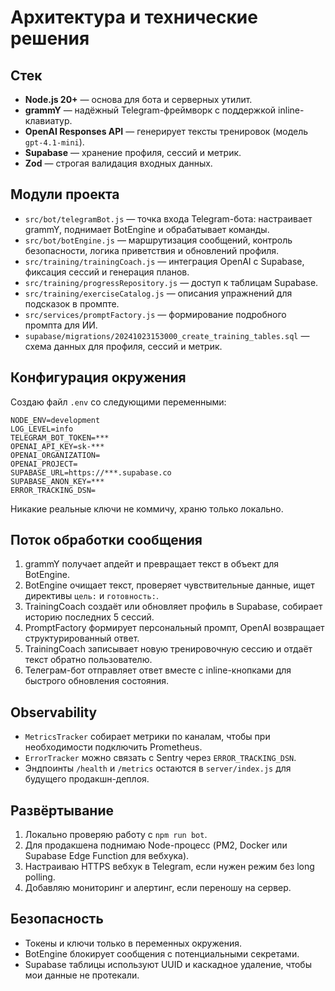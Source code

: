 # Архитектура и технические решения

## Стек
- **Node.js 20+** — основа для бота и серверных утилит.
- **grammY** — надёжный Telegram-фреймворк с поддержкой inline-клавиатур.
- **OpenAI Responses API** — генерирует тексты тренировок (модель `gpt-4.1-mini`).
- **Supabase** — хранение профиля, сессий и метрик.
- **Zod** — строгая валидация входных данных.

## Модули проекта
- `src/bot/telegramBot.js` — точка входа Telegram-бота: настраивает grammY, поднимает BotEngine и обрабатывает команды.
- `src/bot/botEngine.js` — маршрутизация сообщений, контроль безопасности, логика приветствия и обновлений профиля.
- `src/training/trainingCoach.js` — интеграция OpenAI с Supabase, фиксация сессий и генерация планов.
- `src/training/progressRepository.js` — доступ к таблицам Supabase.
- `src/training/exerciseCatalog.js` — описания упражнений для подсказок в промпте.
- `src/services/promptFactory.js` — формирование подробного промпта для ИИ.
- `supabase/migrations/20241023153000_create_training_tables.sql` — схема данных для профиля, сессий и метрик.

## Конфигурация окружения
Создаю файл `.env` со следующими переменными:

```
NODE_ENV=development
LOG_LEVEL=info
TELEGRAM_BOT_TOKEN=***
OPENAI_API_KEY=sk-***
OPENAI_ORGANIZATION=
OPENAI_PROJECT=
SUPABASE_URL=https://***.supabase.co
SUPABASE_ANON_KEY=***
ERROR_TRACKING_DSN=
```

Никакие реальные ключи не коммичу, храню только локально.

## Поток обработки сообщения
1. grammY получает апдейт и превращает текст в объект для BotEngine.
2. BotEngine очищает текст, проверяет чувствительные данные, ищет директивы `цель:` и `готовность:`.
3. TrainingCoach создаёт или обновляет профиль в Supabase, собирает историю последних 5 сессий.
4. PromptFactory формирует персональный промпт, OpenAI возвращает структурированный ответ.
5. TrainingCoach записывает новую тренировочную сессию и отдаёт текст обратно пользователю.
6. Телеграм-бот отправляет ответ вместе с inline-кнопками для быстрого обновления состояния.

## Observability
- `MetricsTracker` собирает метрики по каналам, чтобы при необходимости подключить Prometheus.
- `ErrorTracker` можно связать с Sentry через `ERROR_TRACKING_DSN`.
- Эндпоинты `/health` и `/metrics` остаются в `server/index.js` для будущего продакшн-деплоя.

## Развёртывание
1. Локально проверяю работу с `npm run bot`.
2. Для продакшена поднимаю Node-процесс (PM2, Docker или Supabase Edge Function для вебхука).
3. Настраиваю HTTPS вебхук в Telegram, если нужен режим без long polling.
4. Добавляю мониторинг и алертинг, если переношу на сервер.

## Безопасность
- Токены и ключи только в переменных окружения.
- BotEngine блокирует сообщения с потенциальными секретами.
- Supabase таблицы используют UUID и каскадное удаление, чтобы мои данные не протекали.
